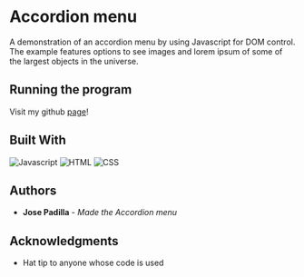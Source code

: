 # Accordion menu
A demonstration of an accordion menu by using Javascript for DOM control. The example features options to see images and lorem ipsum of some of the largest objects in the universe.
    
## Running the program
    
Visit my github [page](https://jpadillacoding.github.io/Accordion-Menu/)!


## Built With

![Javascript](https://img.shields.io/badge/JavaScript-323330?style=for-the-badge&logo=javascript&logoColor=F7DF1E)
![HTML](https://img.shields.io/badge/HTML5-E34F26?style=for-the-badge&logo=html5&logoColor=white)
![CSS](https://img.shields.io/badge/CSS3-1572B6?style=for-the-badge&logo=css3&logoColor=white)
## Authors

  - **Jose Padilla** - *Made the Accordion menu* 

## Acknowledgments

  - Hat tip to anyone whose code is used

